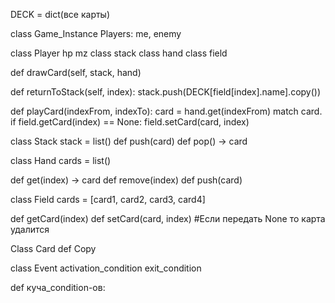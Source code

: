 DECK = dict(все карты)

class Game_Instance
  Players: me, enemy
  

class Player
  hp
  mz
  class stack
  class hand
  class field

  def drawCard(self, stack, hand)

  def returnToStack(self, index):
    stack.push(DECK[field[index].name].copy())

  def playCard(indexFrom, indexTo):
  card = hand.get(indexFrom)
  match card.
    if field.getCard(index) == None:
      field.setCard(card, index)
    
  

class Stack
  stack = list()
  def push(card)
  def pop() -> card


class Hand
  cards = list()
  
  def get(index) -> card
  def remove(index)
  def push(card)
  

class Field
  cards = [card1, card2, card3, card4]

  def getCard(index)
  def setCard(card, index) #Если передать None то карта удалится
  

Class Card
  def Copy

class Event
  activation_condition
  exit_condition

  def куча_condition-ов:
  
